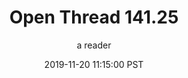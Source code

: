 ---
layout: podcast
title: "Open Thread 141.25"
author: a reader
description: https://slatestarcodex.com/2019/11/20/open-thread-141-25/
date: 2019-11-20 11:15:00 PST
length: 59615
duration: 15
guid: open-thread-141-25
---
